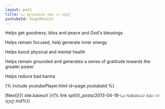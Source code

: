 ```yaml
---
layout: post
title: ಓಂ ವ್ಯಾಲರೂಪಯಾ ನಮಃ ೧೧ ಟೈಮ್ಸ್
youtubeId: 4iqyYRo1c2s
---
```

 
 
Helps get goodness, bliss and peace and God's blessings
 
Helps remain focused, help generate inner energy 
 
Helps boost physical and mental health 
 
Helps remain grounded and generates a sense of gratitude towards the greater power 
 
Helps reduce bad karma
 
 
 
 


{% include youtubePlayer.html id=page.youtubeId %}
 
[Next]({{ site.baseurl }}{% link  split1/_posts/2013-04-18-ಓಂ ಗುಹಾವಾಸಿನೀ ನಮಃ ೧೧ ಟೈಮ್ಸ್.md%})
 
